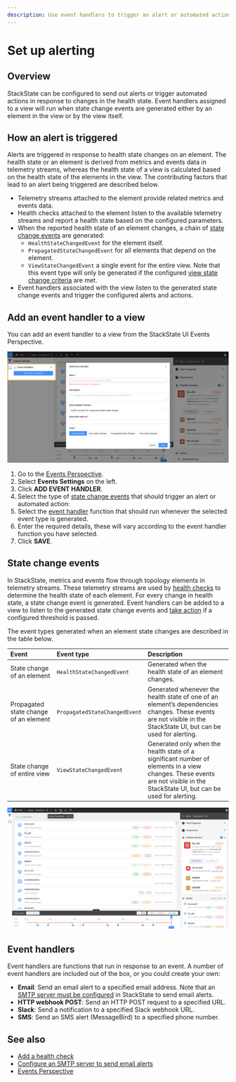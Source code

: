 ```yaml
---
description: Use event handlers to trigger an alert or automated action on component or view state changes.
---
```


# Set up alerting

## Overview

StackState can be configured to send out alerts or trigger automated actions in response to changes in the health state. Event handlers assigned to a view will run when state change events are generated either by an element in the view or by the view itself. 

## How an alert is triggered

Alerts are triggered in response to health state changes on an element. The health state or an element is derived from metrics and events data in telemetry streams, whereas the health state of a view is calculated based on the health state of the elements in the view. The contributing factors that lead to an alert being triggered are described below.

- Telemetry streams attached to the element provide related metrics and events data.
- Health checks attached to the element listen to the available telemetry streams and report a health state based on the configured parameters.
- When the reported health state of an element changes, a chain of [state change events](#state-change-events) are generated:
    - `HealthStateChangedEvent` for the element itself.
    - `PropagatedStateChangedEvent` for all elements that depend on the element.
    - `ViewStateChangedEvent` a single event for the entire view. Note that this event type will only be generated if the configured [view state change criteria](/use/health-state-and-alerts/configure-view-health.md) are met.
- Event handlers associated with the view listen to the generated state change events and trigger the configured alerts and actions.

## Add an event handler to a view

You can add an event handler to a view from the StackState UI Events Perspective.

![Add an event handler](/.gitbook/assets/event_handlers_tab.png)

1. Go to the [Events Perspective](/use/views/events_perspective.md).
2. Select **Events Settings** on the left.
3. Click **ADD EVENT HANDLER**.
4. Select the type of [state change events](#state-change-events) that should trigger an alert or automated action:
5. Select the [event handler](#event-handlers) function that should run whenever the selected event type is generated.
6. Enter the required details, these will vary according to the event handler function you have selected.
7. Click **SAVE**.

## State change events

In StackState, metrics and events flow through topology elements in telemetry streams. These telemetry streams are used by [health checks](/use/health-state-and-alerts/create-a-health-check.md) to determine the health state of each element. For every change in health state, a state change event is generated. Event handlers can be added to a view to listen to the generated state change events and  [take action](/use/health-state-and-alerts/add-an-alert.md) if a configured threshold is passed.

The event types generated when an element state changes are described in the table below.

| Event | Event type | Description |
|:---|:---|:---|
| State change of an element | `HealthStateChangedEvent` | Generated when the health state of an element changes. |
| Propagated state change of an element | `PropagatedStateChangedEvent` | Generated whenever the health state of one of an element’s dependencies changes. These events are not visible in the StackState UI, but can be used for alerting. |
| State change of entire view | `ViewStateChangedEvent` | Generated only when the health state of a significant number of elements in a view changes. These events are not visible in the StackState UI, but can be used for alerting. |

![Health state change events in the Events Perspective](/.gitbook/assets/event-perspective.png)

## Event handlers 

Event handlers are functions that run in response to an event. A number of event handlers are included out of the box, or you could create your own:

- **Email**: Send an email alert to a specified email address. Note that an [SMTP server must be configured](/configure/topology/configure-email-alerts.md) in StackState to send email alerts.
- **HTTP webhook POST**: Send an HTTP POST request to a specified URL.
- **Slack**: Send a notification to a specified Slack webhook URL.
- **SMS**: Send an SMS alert (MessageBird) to a specified phone number.


## See also

- [Add a health check](/use/health-state-and-alerts/create-a-health-check.md)
- [Configure an SMTP server to send email alerts](/configure/topology/configure-email-alerts.md)
- [Events Perspective](/use/views/events_perspective.md)

